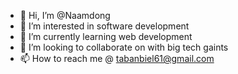 - 👋 Hi, I’m @Naamdong
- 👀 I’m interested in software development 
- 🌱 I’m currently learning web development 
- 💞️ I’m looking to collaborate on with big tech gaints
- 📫 How to reach me @ tabanbiel61@gmail.com

<!---
Naamdong/Naamdong is a ✨ special ✨ repository because its `README.md` (this file) appears on your GitHub profile.
You can click the Preview link to take a look at your changes.
--->
